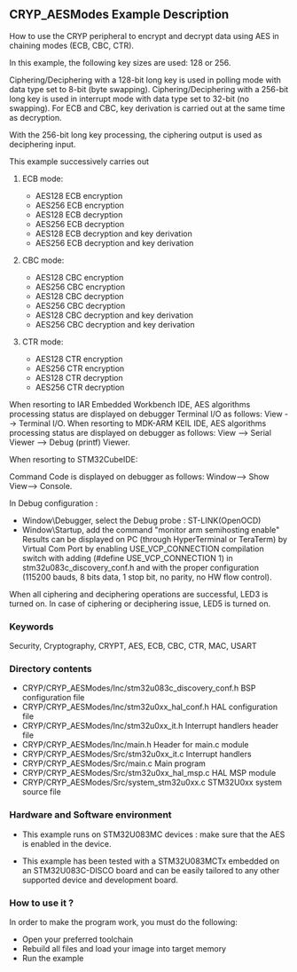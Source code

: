 ## <b>CRYP_AESModes Example Description</b>

How to use the CRYP peripheral to encrypt and decrypt data using AES in chaining
modes (ECB, CBC, CTR).

In this example, the following key sizes are used: 128 or 256.

Ciphering/Deciphering with a 128-bit long key is used in polling mode with data type set to 8-bit (byte swapping).
Ciphering/Deciphering with a 256-bit long key is used in interrupt mode with data type set to 32-bit (no swapping).
For ECB and CBC, key derivation is carried out at the same time as decryption.

With the 256-bit long key processing, the ciphering output is used as deciphering input. 

This example successively carries out

1. ECB mode:

   - AES128 ECB encryption
   - AES256 ECB encryption
   - AES128 ECB decryption
   - AES256 ECB decryption
   - AES128 ECB decryption and key derivation
   - AES256 ECB decryption and key derivation

2. CBC mode:

   - AES128 CBC encryption
   - AES256 CBC encryption
   - AES128 CBC decryption
   - AES256 CBC decryption
   - AES128 CBC decryption and key derivation
   - AES256 CBC decryption and key derivation

3. CTR mode:

   - AES128 CTR encryption
   - AES256 CTR encryption
   - AES128 CTR decryption
   - AES256 CTR decryption

When resorting to IAR Embedded Workbench IDE, AES algorithms processing status
are displayed on debugger Terminal I/O as follows: View --> Terminal I/O.
When resorting to MDK-ARM KEIL IDE, AES algorithms processing status 
are displayed on debugger as follows:  View --> Serial Viewer --> Debug (printf) Viewer.

When resorting to STM32CubeIDE:

Command Code is displayed on debugger as follows: Window--> Show View--> Console.

In Debug configuration :

- Window\Debugger, select the Debug probe : ST-LINK(OpenOCD)
- Window\Startup, add the command "monitor arm semihosting enable"
Results can be displayed on PC (through HyperTerminal or TeraTerm) by Virtual Com Port
by enabling USE_VCP_CONNECTION compilation switch with adding (#define USE_VCP_CONNECTION  1) in
stm32u083c_discovery_conf.h and with the proper configuration
(115200 bauds, 8 bits data, 1 stop bit, no parity, no HW flow control).

When all ciphering and deciphering operations are successful, LED3 is turned on.
In case of ciphering or deciphering issue, LED5 is turned on.

### <b>Keywords</b>

Security, Cryptography, CRYPT, AES, ECB, CBC, CTR, MAC, USART

### <b>Directory contents</b>

  - CRYP/CRYP_AESModes/Inc/stm32u083c_discovery_conf.h  BSP configuration file
  - CRYP/CRYP_AESModes/Inc/stm32u0xx_hal_conf.h     HAL configuration file
  - CRYP/CRYP_AESModes/Inc/stm32u0xx_it.h           Interrupt handlers header file
  - CRYP/CRYP_AESModes/Inc/main.h                    Header for main.c module  
  - CRYP/CRYP_AESModes/Src/stm32u0xx_it.c           Interrupt handlers
  - CRYP/CRYP_AESModes/Src/main.c                    Main program
  - CRYP/CRYP_AESModes/Src/stm32u0xx_hal_msp.c      HAL MSP module
  - CRYP/CRYP_AESModes/Src/system_stm32u0xx.c       STM32U0xx system source file


### <b>Hardware and Software environment</b>

  - This example runs on STM32U083MC devices : make sure that the AES is enabled in the device.

  - This example has been tested with a STM32U083MCTx embedded on an
    STM32U083C-DISCO board and can be easily tailored to any other supported
    device and development board.

### <b>How to use it ?</b>

In order to make the program work, you must do the following:

 - Open your preferred toolchain
 - Rebuild all files and load your image into target memory
 - Run the example
